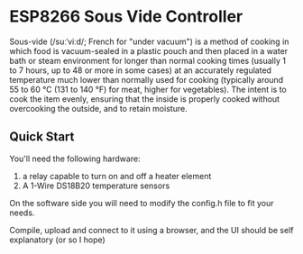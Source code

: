 # ESP8266 Sous Vide Controller

Sous-vide (/suːˈviːd/; French for "under vacuum") is a method of cooking in which food is vacuum-sealed in a plastic pouch and then placed in a water bath or steam environment for longer than normal cooking times (usually 1 to 7 hours, up to 48 or more in some cases) at an accurately regulated temperature much lower than normally used for cooking (typically around 55 to 60 °C (131 to 140 °F) for meat, higher for vegetables). The intent is to cook the item evenly, ensuring that the inside is properly cooked without overcooking the outside, and to retain moisture. 

## Quick Start

You'll need the following hardware:

1) a relay capable to turn on and off a heater element
2) A 1-Wire DS18B20 temperature sensors

On the software side you will need to modify the config.h file to fit your needs.

Compile, upload and connect to it using a browser, and the UI should be self explanatory (or so I hope)
